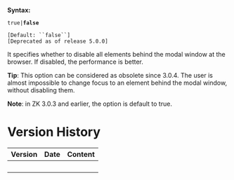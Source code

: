 **Syntax:**

<disable-behind-modal>`true|`**`false`**</disable-behind-modal>

`[Default: ``false``]`  
`[Deprecated as of release 5.0.0]`

It specifies whether to disable all elements behind the modal window at
the browser. If disabled, the performance is better.

**Tip**: This option can be considered as obsolete since 3.0.4. The user
is almost impossible to change focus to an element behind the modal
window, without disabling them.

**Note**: in ZK 3.0.3 and earlier, the option is default to true.

# Version History

| Version | Date | Content |
|---------|------|---------|
|         |      |         |
